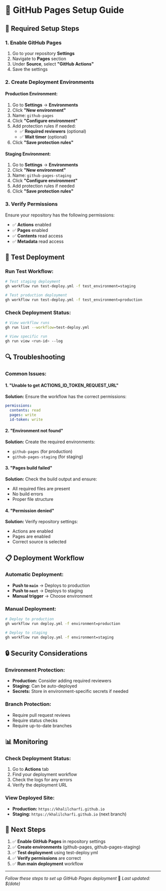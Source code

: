 # 🚀 GitHub Pages Setup Guide

## 🔧 **Required Setup Steps**

### **1. Enable GitHub Pages**
1. Go to your repository **Settings**
2. Navigate to **Pages** section
3. Under **Source**, select **"GitHub Actions"**
4. Save the settings

### **2. Create Deployment Environments**

#### **Production Environment:**
1. Go to **Settings** → **Environments**
2. Click **"New environment"**
3. Name: `github-pages`
4. Click **"Configure environment"**
5. Add protection rules if needed:
   - ✅ **Required reviewers** (optional)
   - ✅ **Wait timer** (optional)
6. Click **"Save protection rules"**

#### **Staging Environment:**
1. Go to **Settings** → **Environments**
2. Click **"New environment"**
3. Name: `github-pages-staging`
4. Click **"Configure environment"**
5. Add protection rules if needed
6. Click **"Save protection rules"**

### **3. Verify Permissions**
Ensure your repository has the following permissions:
- ✅ **Actions** enabled
- ✅ **Pages** enabled
- ✅ **Contents** read access
- ✅ **Metadata** read access

## 🧪 **Test Deployment**

### **Run Test Workflow:**
```bash
# Test staging deployment
gh workflow run test-deploy.yml -f test_environment=staging

# Test production deployment
gh workflow run test-deploy.yml -f test_environment=production
```

### **Check Deployment Status:**
```bash
# View workflow runs
gh run list --workflow=test-deploy.yml

# View specific run
gh run view <run-id> --log
```

## 🔍 **Troubleshooting**

### **Common Issues:**

#### **1. "Unable to get ACTIONS_ID_TOKEN_REQUEST_URL"**
**Solution:** Ensure the workflow has the correct permissions:
```yaml
permissions:
  contents: read
  pages: write
  id-token: write
```

#### **2. "Environment not found"**
**Solution:** Create the required environments:
- `github-pages` (for production)
- `github-pages-staging` (for staging)

#### **3. "Pages build failed"**
**Solution:** Check the build output and ensure:
- All required files are present
- No build errors
- Proper file structure

#### **4. "Permission denied"**
**Solution:** Verify repository settings:
- Actions are enabled
- Pages are enabled
- Correct source is selected

## 📋 **Deployment Workflow**

### **Automatic Deployment:**
- **Push to `main`** → Deploys to production
- **Push to `next`** → Deploys to staging
- **Manual trigger** → Choose environment

### **Manual Deployment:**
```bash
# Deploy to production
gh workflow run deploy.yml -f environment=production

# Deploy to staging
gh workflow run deploy.yml -f environment=staging
```

## 🔒 **Security Considerations**

### **Environment Protection:**
- **Production:** Consider adding required reviewers
- **Staging:** Can be auto-deployed
- **Secrets:** Store in environment-specific secrets if needed

### **Branch Protection:**
- Require pull request reviews
- Require status checks
- Require up-to-date branches

## 📊 **Monitoring**

### **Check Deployment Status:**
1. Go to **Actions** tab
2. Find your deployment workflow
3. Check the logs for any errors
4. Verify the deployment URL

### **View Deployed Site:**
- **Production:** `https://khalilcharfi.github.io`
- **Staging:** `https://khalilcharfi.github.io` (next branch)

## 🎯 **Next Steps**

1. ✅ **Enable GitHub Pages** in repository settings
2. ✅ **Create environments** (github-pages, github-pages-staging)
3. ✅ **Test deployment** using test-deploy.yml
4. ✅ **Verify permissions** are correct
5. ✅ **Run main deployment** workflow

---

*Follow these steps to set up GitHub Pages deployment* 🚀
*Last updated: $(date)*
